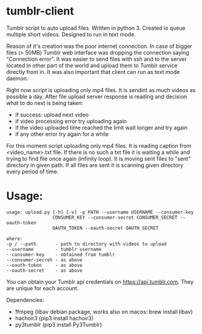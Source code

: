 # tumblr-client
Tumblr script to auto upload files. Written in python 3. Created io queue multiple short videos. Designed to run in text mode.

Reason of it's creation was the poor internet connection. In case of bigger files (> 50MB) Tumblr web interface was dropping the connection saying "Connection error". It was easier to send files with ssh and to the server located in other part of the world and upload them to Tumblr service directly from in. It was also important that client can run as text mode daemon.

Right now script is uploading only mp4 files. It is sendint as much videos as possible a day. After file upload server response is reading and decision what to do next is being taken:
* if success: upload next video
* if video processing error try uploading again
* if the video uploaded time reached the limit wait longer and try again
* if any other error try again for a while

For this moment script uploading only mp4 files. It is reading caption from <video_name>.txt file. If there is no such a txt file it is waiting a while and trying to find file once again (infinity loop). It is moving sent files to "sent" directory in given path. If all files are sent it is scanning given directory every period of time. 

# Usage:
```
usage: upload.py [-h] [-v] -p PATH --username USERNAME --consumer-key
                 CONSUMER_KEY --consumer-secret CONSUMER_SECRET --oauth-token
                 OAUTH_TOKEN --oauth-secret OAUTH_SECRET

where:
-p / --path       - path to directory with videos to upload
--username        - tumblr username
--consumer-key    - obtained from tumblr
--consumer-secret - as above
--oauth-token     - as above
--oauth-secret    - as above
```

You can obtain your Tumblr api credentials on https://api.tumblr.com. They are unique for each account.

Dependencies:
- ffmpeg (libav debian package, works also on macos: brew install libav)
- hachoir3 (pip3 install hachoir3)
- py3tumblr (pip3 install Py3Tumblr)
